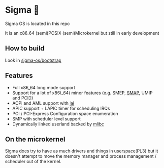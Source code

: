 # Sigma :rocket:
Sigma OS is located in this repo
 
It is an x86_64 (semi)POSIX (semi)Microkernel but still in early development
 
## How to build
Look in [sigma-os/bootstrap](https://github.com/sigma-os/bootstrap)
 
## Features
- Full x86_64 long mode support
- Support for a lot of x86(\_64) minor features (e.g. SMEP, [SMAP](https://en.wikipedia.org/wiki/Supervisor_Mode_Access_Prevention), UMIP and PCID)
- ACPI and AML support with [lai](https://www.github.com/qword-os/lai)
- APIC support + LAPIC timer for scheduling IRQs
- PCI / PCI-Express Configuration space enumeration
- SMP with scheduler level support
- Dynamically linked userland backed by [mlibc](https://www.github.com/managarm/mlibc)
 
## On the microkernel
Sigma does try to have as much drivers and things in userspace(PL3) but it doesn't attempt to move the memory manager and process management / scheduler out of the kernel.
